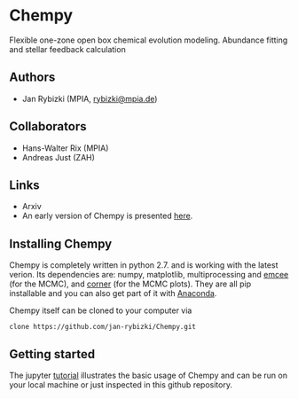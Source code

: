 # Chempy
Flexible one-zone open box chemical evolution modeling. Abundance fitting and stellar feedback calculation

## Authors
- Jan Rybizki (MPIA, rybizki@mpia.de)

## Collaborators
- Hans-Walter Rix (MPIA)
- Andreas Just (ZAH)

## Links
- Arxiv
- An early version of Chempy is presented [here](http://nbn-resolving.de/urn:nbn:de:bsz:16-heidok-199349).
## Installing Chempy
Chempy is completely written in python 2.7. and is working with the latest verion. Its dependencies are: numpy, matplotlib, multiprocessing and [emcee](http://dan.iel.fm/emcee/current/) (for the MCMC), and [corner](http://corner.readthedocs.io/en/latest/) (for the MCMC plots). They are all pip installable and you can also get part of it with [Anaconda](https://www.continuum.io/downloads).

Chempy itself can be cloned to your computer via
```
clone https://github.com/jan-rybizki/Chempy.git
```
## Getting started
The jupyter [tutorial](https://github.com/jan-rybizki/Chempy/tree/master/tutorials) illustrates the basic usage of Chempy and can be run on your local machine or just inspected in this github repository.
